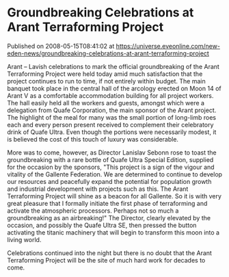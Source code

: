 # Groundbreaking Celebrations at Arant Terraforming Project
Published on 2008-05-15T08:41:02 at https://universe.eveonline.com/new-eden-news/groundbreaking-celebrations-at-arant-terraforming-project

Arant – Lavish celebrations to mark the official groundbreaking of the Arant Terraforming Project were held today amid much satisfaction that the project continues to run to time, if not entirely within budget. The main banquet took place in the central hall of the arcology erected on Moon 14 of Arant V as a comfortable accommodation building for all project workers. The hall easily held all the workers and guests, amongst which were a delegation from Quafe Corporation, the main sponsor of the Arant project. The highlight of the meal for many was the small portion of long-limb roes each and every person present received to complement their celebratory drink of Quafe Ultra. Even though the portions were necessarily modest, it is believed the cost of this touch of luxury was considerable. 

More was to come, however, as Director Lanislav Sebonn rose to toast the groundbreaking with a rare bottle of Quafe Ultra Special Edition, supplied for the occasion by the sponsors, "This project is a sign of the vigour and vitality of the Gallente Federation. We are determined to continue to develop our resources and peacefully expand the potential for population growth and industrial development with projects such as this. The Arant Terraforming Project will shine as a beacon for all Gallente. So it is with very great pleasure that I formally initiate the first phase of terraforming and activate the atmospheric processors. Perhaps not so much a groundbreaking as an airbreaking!" The Director, clearly elevated by the occasion, and possibly the Quafe Ultra SE, then pressed the button activating the titanic machinery that will begin to transform this moon into a living world. 

Celebrations continued into the night but there is no doubt that the Arant Terraforming Project will be the site of much hard work for decades to come.
